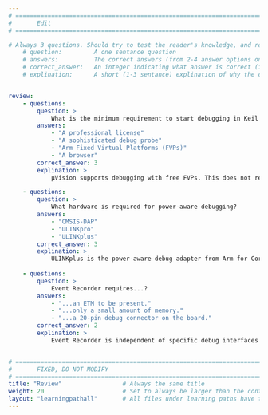 ```yaml
---
# ================================================================================
#       Edit
# ================================================================================

# Always 3 questions. Should try to test the reader's knowledge, and reinforce the key points you want them to remember.
    # question:         A one sentance question
    # answers:          The correct answers (from 2-4 answer options only). Should be surrounded by quotes.
    # correct_answer:   An integer indicating what answer is correct (index starts from 0)
    # explination:      A short (1-3 sentance) explination of why the correct answer is correct. Can add aditional context if desired


review:
    - questions:
        question: >
            What is the minimum requirement to start debugging in Keil MDK (µVision)?
        answers:
            - "A professional license"
            - "A sophisticated debug probe"
            - "Arm Fixed Virtual Platforms (FVPs)"
            - "A browser"
        correct_answer: 3
        explination: >
            µVision supports debugging with free FVPs. This does not require any hardware or paid-for license.

    - questions:
        question: >
            What hardware is required for power-aware debugging?
        answers:
            - "CMSIS-DAP"
            - "ULINKpro"
            - "ULINKplus"
        correct_answer: 3
        explination: >
            ULINKplus is the power-aware debug adapter from Arm for Cortex-M based microconotrollers.
               
    - questions:
        question: >
            Event Recorder requires...?
        answers:
            - "...an ETM to be present."
            - "...only a small amount of memory."
            - "...a 20-pin debug connector on the board."
        correct_answer: 2
        explination: >
            Event Recorder is independent of specific debug interfaces and only uses a small amount of RAM for storing debug data.


# ================================================================================
#       FIXED, DO NOT MODIFY
# ================================================================================
title: "Review"                 # Always the same title
weight: 20                      # Set to always be larger than the content in this path
layout: "learningpathall"       # All files under learning paths have this same wrapper
---
```

